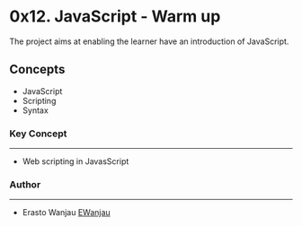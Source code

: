# 0x12. JavaScript - Warm up
The project aims at enabling the learner have an introduction of JavaScript.

## Concepts
- JavaScript
- Scripting
- Syntax

### Key Concept
---
- Web scripting in JavasScript

### Author
---
- Erasto Wanjau [EWanjau](wamwanjau@gmail.com)
